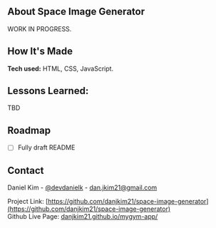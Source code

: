 ## About Space Image Generator

WORK IN PROGRESS.

## How It's Made

**Tech used:** HTML, CSS, JavaScript. <br>


## Lessons Learned:

TBD


## Roadmap

- [ ] Fully draft README


<!-- CONTACT -->
## Contact

Daniel Kim - [@devdanielk](https://twitter.com/devdanielk) - dan.jkim21@gmail.com

Project Link: [https://github.com/danjkim21/space-image-generator](https://github.com/danjkim21/space-image-generator) 
<br>
Github Live Page: [danjkim21.github.io/mygym-app/](https://danjkim21.github.io/space-image-generator/)
